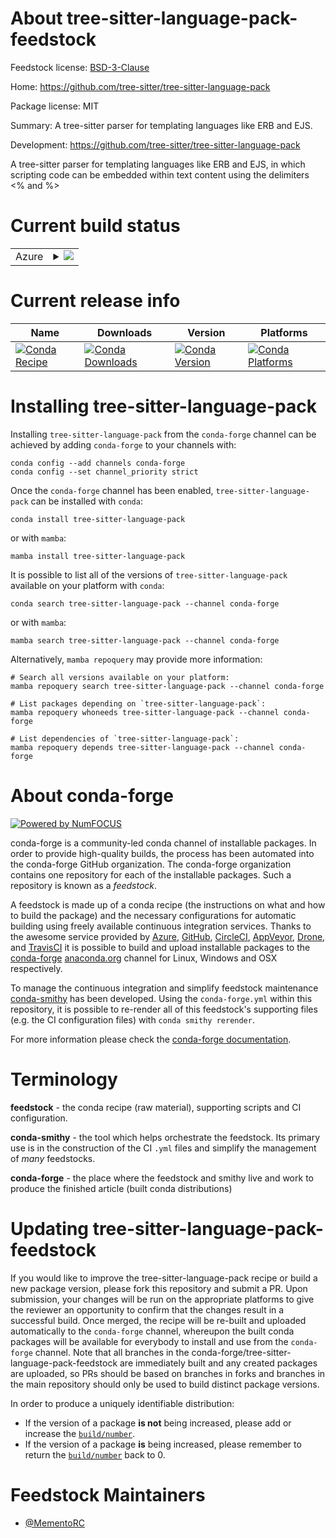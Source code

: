 About tree-sitter-language-pack-feedstock
=========================================

Feedstock license: [BSD-3-Clause](https://github.com/conda-forge/tree-sitter-language-pack-feedstock/blob/main/LICENSE.txt)

Home: https://github.com/tree-sitter/tree-sitter-language-pack

Package license: MIT

Summary: A tree-sitter parser for templating languages like ERB and EJS.

Development: https://github.com/tree-sitter/tree-sitter-language-pack

A tree-sitter parser for templating languages like ERB and EJS,
in which scripting code can be embedded within text content using
the delimiters <% and %>

Current build status
====================


<table>
    
  <tr>
    <td>Azure</td>
    <td>
      <details>
        <summary>
          <a href="https://dev.azure.com/conda-forge/feedstock-builds/_build/latest?definitionId=25510&branchName=main">
            <img src="https://dev.azure.com/conda-forge/feedstock-builds/_apis/build/status/tree-sitter-language-pack-feedstock?branchName=main">
          </a>
        </summary>
        <table>
          <thead><tr><th>Variant</th><th>Status</th></tr></thead>
          <tbody><tr>
              <td>linux_64_python3.10.____cpython</td>
              <td>
                <a href="https://dev.azure.com/conda-forge/feedstock-builds/_build/latest?definitionId=25510&branchName=main">
                  <img src="https://dev.azure.com/conda-forge/feedstock-builds/_apis/build/status/tree-sitter-language-pack-feedstock?branchName=main&jobName=linux&configuration=linux%20linux_64_python3.10.____cpython" alt="variant">
                </a>
              </td>
            </tr><tr>
              <td>linux_64_python3.11.____cpython</td>
              <td>
                <a href="https://dev.azure.com/conda-forge/feedstock-builds/_build/latest?definitionId=25510&branchName=main">
                  <img src="https://dev.azure.com/conda-forge/feedstock-builds/_apis/build/status/tree-sitter-language-pack-feedstock?branchName=main&jobName=linux&configuration=linux%20linux_64_python3.11.____cpython" alt="variant">
                </a>
              </td>
            </tr><tr>
              <td>linux_64_python3.12.____cpython</td>
              <td>
                <a href="https://dev.azure.com/conda-forge/feedstock-builds/_build/latest?definitionId=25510&branchName=main">
                  <img src="https://dev.azure.com/conda-forge/feedstock-builds/_apis/build/status/tree-sitter-language-pack-feedstock?branchName=main&jobName=linux&configuration=linux%20linux_64_python3.12.____cpython" alt="variant">
                </a>
              </td>
            </tr><tr>
              <td>linux_64_python3.13.____cp313</td>
              <td>
                <a href="https://dev.azure.com/conda-forge/feedstock-builds/_build/latest?definitionId=25510&branchName=main">
                  <img src="https://dev.azure.com/conda-forge/feedstock-builds/_apis/build/status/tree-sitter-language-pack-feedstock?branchName=main&jobName=linux&configuration=linux%20linux_64_python3.13.____cp313" alt="variant">
                </a>
              </td>
            </tr><tr>
              <td>linux_64_python3.9.____cpython</td>
              <td>
                <a href="https://dev.azure.com/conda-forge/feedstock-builds/_build/latest?definitionId=25510&branchName=main">
                  <img src="https://dev.azure.com/conda-forge/feedstock-builds/_apis/build/status/tree-sitter-language-pack-feedstock?branchName=main&jobName=linux&configuration=linux%20linux_64_python3.9.____cpython" alt="variant">
                </a>
              </td>
            </tr><tr>
              <td>osx_64_python3.10.____cpython</td>
              <td>
                <a href="https://dev.azure.com/conda-forge/feedstock-builds/_build/latest?definitionId=25510&branchName=main">
                  <img src="https://dev.azure.com/conda-forge/feedstock-builds/_apis/build/status/tree-sitter-language-pack-feedstock?branchName=main&jobName=osx&configuration=osx%20osx_64_python3.10.____cpython" alt="variant">
                </a>
              </td>
            </tr><tr>
              <td>osx_64_python3.11.____cpython</td>
              <td>
                <a href="https://dev.azure.com/conda-forge/feedstock-builds/_build/latest?definitionId=25510&branchName=main">
                  <img src="https://dev.azure.com/conda-forge/feedstock-builds/_apis/build/status/tree-sitter-language-pack-feedstock?branchName=main&jobName=osx&configuration=osx%20osx_64_python3.11.____cpython" alt="variant">
                </a>
              </td>
            </tr><tr>
              <td>osx_64_python3.12.____cpython</td>
              <td>
                <a href="https://dev.azure.com/conda-forge/feedstock-builds/_build/latest?definitionId=25510&branchName=main">
                  <img src="https://dev.azure.com/conda-forge/feedstock-builds/_apis/build/status/tree-sitter-language-pack-feedstock?branchName=main&jobName=osx&configuration=osx%20osx_64_python3.12.____cpython" alt="variant">
                </a>
              </td>
            </tr><tr>
              <td>osx_64_python3.13.____cp313</td>
              <td>
                <a href="https://dev.azure.com/conda-forge/feedstock-builds/_build/latest?definitionId=25510&branchName=main">
                  <img src="https://dev.azure.com/conda-forge/feedstock-builds/_apis/build/status/tree-sitter-language-pack-feedstock?branchName=main&jobName=osx&configuration=osx%20osx_64_python3.13.____cp313" alt="variant">
                </a>
              </td>
            </tr><tr>
              <td>osx_64_python3.9.____cpython</td>
              <td>
                <a href="https://dev.azure.com/conda-forge/feedstock-builds/_build/latest?definitionId=25510&branchName=main">
                  <img src="https://dev.azure.com/conda-forge/feedstock-builds/_apis/build/status/tree-sitter-language-pack-feedstock?branchName=main&jobName=osx&configuration=osx%20osx_64_python3.9.____cpython" alt="variant">
                </a>
              </td>
            </tr><tr>
              <td>win_64_python3.10.____cpython</td>
              <td>
                <a href="https://dev.azure.com/conda-forge/feedstock-builds/_build/latest?definitionId=25510&branchName=main">
                  <img src="https://dev.azure.com/conda-forge/feedstock-builds/_apis/build/status/tree-sitter-language-pack-feedstock?branchName=main&jobName=win&configuration=win%20win_64_python3.10.____cpython" alt="variant">
                </a>
              </td>
            </tr><tr>
              <td>win_64_python3.11.____cpython</td>
              <td>
                <a href="https://dev.azure.com/conda-forge/feedstock-builds/_build/latest?definitionId=25510&branchName=main">
                  <img src="https://dev.azure.com/conda-forge/feedstock-builds/_apis/build/status/tree-sitter-language-pack-feedstock?branchName=main&jobName=win&configuration=win%20win_64_python3.11.____cpython" alt="variant">
                </a>
              </td>
            </tr><tr>
              <td>win_64_python3.12.____cpython</td>
              <td>
                <a href="https://dev.azure.com/conda-forge/feedstock-builds/_build/latest?definitionId=25510&branchName=main">
                  <img src="https://dev.azure.com/conda-forge/feedstock-builds/_apis/build/status/tree-sitter-language-pack-feedstock?branchName=main&jobName=win&configuration=win%20win_64_python3.12.____cpython" alt="variant">
                </a>
              </td>
            </tr><tr>
              <td>win_64_python3.13.____cp313</td>
              <td>
                <a href="https://dev.azure.com/conda-forge/feedstock-builds/_build/latest?definitionId=25510&branchName=main">
                  <img src="https://dev.azure.com/conda-forge/feedstock-builds/_apis/build/status/tree-sitter-language-pack-feedstock?branchName=main&jobName=win&configuration=win%20win_64_python3.13.____cp313" alt="variant">
                </a>
              </td>
            </tr><tr>
              <td>win_64_python3.9.____cpython</td>
              <td>
                <a href="https://dev.azure.com/conda-forge/feedstock-builds/_build/latest?definitionId=25510&branchName=main">
                  <img src="https://dev.azure.com/conda-forge/feedstock-builds/_apis/build/status/tree-sitter-language-pack-feedstock?branchName=main&jobName=win&configuration=win%20win_64_python3.9.____cpython" alt="variant">
                </a>
              </td>
            </tr>
          </tbody>
        </table>
      </details>
    </td>
  </tr>
</table>

Current release info
====================

| Name | Downloads | Version | Platforms |
| --- | --- | --- | --- |
| [![Conda Recipe](https://img.shields.io/badge/recipe-tree--sitter--language--pack-green.svg)](https://anaconda.org/conda-forge/tree-sitter-language-pack) | [![Conda Downloads](https://img.shields.io/conda/dn/conda-forge/tree-sitter-language-pack.svg)](https://anaconda.org/conda-forge/tree-sitter-language-pack) | [![Conda Version](https://img.shields.io/conda/vn/conda-forge/tree-sitter-language-pack.svg)](https://anaconda.org/conda-forge/tree-sitter-language-pack) | [![Conda Platforms](https://img.shields.io/conda/pn/conda-forge/tree-sitter-language-pack.svg)](https://anaconda.org/conda-forge/tree-sitter-language-pack) |

Installing tree-sitter-language-pack
====================================

Installing `tree-sitter-language-pack` from the `conda-forge` channel can be achieved by adding `conda-forge` to your channels with:

```
conda config --add channels conda-forge
conda config --set channel_priority strict
```

Once the `conda-forge` channel has been enabled, `tree-sitter-language-pack` can be installed with `conda`:

```
conda install tree-sitter-language-pack
```

or with `mamba`:

```
mamba install tree-sitter-language-pack
```

It is possible to list all of the versions of `tree-sitter-language-pack` available on your platform with `conda`:

```
conda search tree-sitter-language-pack --channel conda-forge
```

or with `mamba`:

```
mamba search tree-sitter-language-pack --channel conda-forge
```

Alternatively, `mamba repoquery` may provide more information:

```
# Search all versions available on your platform:
mamba repoquery search tree-sitter-language-pack --channel conda-forge

# List packages depending on `tree-sitter-language-pack`:
mamba repoquery whoneeds tree-sitter-language-pack --channel conda-forge

# List dependencies of `tree-sitter-language-pack`:
mamba repoquery depends tree-sitter-language-pack --channel conda-forge
```


About conda-forge
=================

[![Powered by
NumFOCUS](https://img.shields.io/badge/powered%20by-NumFOCUS-orange.svg?style=flat&colorA=E1523D&colorB=007D8A)](https://numfocus.org)

conda-forge is a community-led conda channel of installable packages.
In order to provide high-quality builds, the process has been automated into the
conda-forge GitHub organization. The conda-forge organization contains one repository
for each of the installable packages. Such a repository is known as a *feedstock*.

A feedstock is made up of a conda recipe (the instructions on what and how to build
the package) and the necessary configurations for automatic building using freely
available continuous integration services. Thanks to the awesome service provided by
[Azure](https://azure.microsoft.com/en-us/services/devops/), [GitHub](https://github.com/),
[CircleCI](https://circleci.com/), [AppVeyor](https://www.appveyor.com/),
[Drone](https://cloud.drone.io/welcome), and [TravisCI](https://travis-ci.com/)
it is possible to build and upload installable packages to the
[conda-forge](https://anaconda.org/conda-forge) [anaconda.org](https://anaconda.org/)
channel for Linux, Windows and OSX respectively.

To manage the continuous integration and simplify feedstock maintenance
[conda-smithy](https://github.com/conda-forge/conda-smithy) has been developed.
Using the ``conda-forge.yml`` within this repository, it is possible to re-render all of
this feedstock's supporting files (e.g. the CI configuration files) with ``conda smithy rerender``.

For more information please check the [conda-forge documentation](https://conda-forge.org/docs/).

Terminology
===========

**feedstock** - the conda recipe (raw material), supporting scripts and CI configuration.

**conda-smithy** - the tool which helps orchestrate the feedstock.
                   Its primary use is in the construction of the CI ``.yml`` files
                   and simplify the management of *many* feedstocks.

**conda-forge** - the place where the feedstock and smithy live and work to
                  produce the finished article (built conda distributions)


Updating tree-sitter-language-pack-feedstock
============================================

If you would like to improve the tree-sitter-language-pack recipe or build a new
package version, please fork this repository and submit a PR. Upon submission,
your changes will be run on the appropriate platforms to give the reviewer an
opportunity to confirm that the changes result in a successful build. Once
merged, the recipe will be re-built and uploaded automatically to the
`conda-forge` channel, whereupon the built conda packages will be available for
everybody to install and use from the `conda-forge` channel.
Note that all branches in the conda-forge/tree-sitter-language-pack-feedstock are
immediately built and any created packages are uploaded, so PRs should be based
on branches in forks and branches in the main repository should only be used to
build distinct package versions.

In order to produce a uniquely identifiable distribution:
 * If the version of a package **is not** being increased, please add or increase
   the [``build/number``](https://docs.conda.io/projects/conda-build/en/latest/resources/define-metadata.html#build-number-and-string).
 * If the version of a package **is** being increased, please remember to return
   the [``build/number``](https://docs.conda.io/projects/conda-build/en/latest/resources/define-metadata.html#build-number-and-string)
   back to 0.

Feedstock Maintainers
=====================

* [@MementoRC](https://github.com/MementoRC/)


